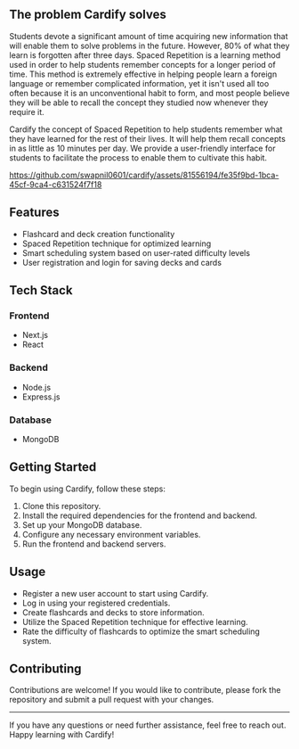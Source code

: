 ## The problem Cardify solves
Students devote a significant amount of time acquiring new information that will enable them to solve problems in the future. However, 80% of what they learn is forgotten after three days. Spaced Repetition is a learning method used in order to help students remember concepts for a longer period of time. This method is extremely effective in helping people learn a foreign language or remember complicated information, yet it isn't used all too often because it is an unconventional habit to form, and most people believe they will be able to recall the concept they studied now whenever they require it.

Cardify the concept of Spaced Repetition to help students remember what they have learned for the rest of their lives. It will help them recall concepts in as little as 10 minutes per day. We provide a user-friendly interface for students to facilitate the process to enable them to cultivate this habit.



https://github.com/swapnil0601/cardify/assets/81556194/fe35f9bd-1bca-45cf-9ca4-c631524f7f18



Features
--------

-   Flashcard and deck creation functionality
-   Spaced Repetition technique for optimized learning
-   Smart scheduling system based on user-rated difficulty levels
-   User registration and login for saving decks and cards

Tech Stack
----------

### Frontend

-   Next.js
-   React

### Backend

-   Node.js
-   Express.js

### Database

-   MongoDB

Getting Started
---------------

To begin using Cardify, follow these steps:

1.  Clone this repository.
2.  Install the required dependencies for the frontend and backend.
3.  Set up your MongoDB database.
4.  Configure any necessary environment variables.
5.  Run the frontend and backend servers.

Usage
-----

-   Register a new user account to start using Cardify.
-   Log in using your registered credentials.
-   Create flashcards and decks to store information.
-   Utilize the Spaced Repetition technique for effective learning.
-   Rate the difficulty of flashcards to optimize the smart scheduling system.

Contributing
------------

Contributions are welcome! If you would like to contribute, please fork the repository and submit a pull request with your changes.

* * * * *

If you have any questions or need further assistance, feel free to reach out. Happy learning with Cardify!
